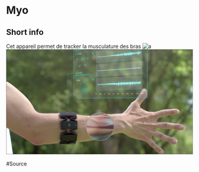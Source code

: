 # Myo

## Short info
Cet appareil permet de tracker la musculature des bras
![a](https://static.thalmic.com/sapphire/tenFootExperience/hero/myo.png)
![b](image/maxresdefault.jpg)

#Source 